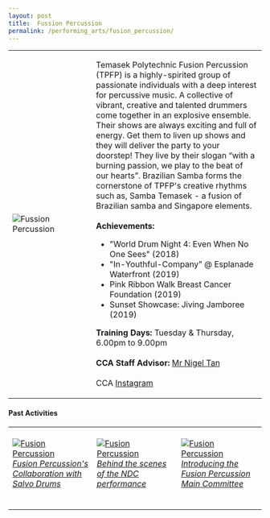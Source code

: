 ```yaml
---
layout: post
title:  Fussion Percussion
permalink: /performing_arts/fusion_percussion/
---
```


<div>
<table>
    <tr>
        <td style="width:33%"><image src="{{site.baseurl}}/images/CCA_fusion_percussion.jpg" style="display:block;margin-left:auto;margin-right:auto;" alt="Fussion Percussion"></image></td>
        <td>
            <p>
                Temasek Polytechnic Fusion Percussion (TPFP) is a highly-spirited group of passionate individuals with a deep interest for percussive music. A collective of vibrant, creative and talented drummers come together in an explosive ensemble. Their shows are always exciting and full of energy. Get them to liven up shows and they will deliver the party to your doorstep! They live by their slogan “with a burning passion, we play to the beat of our hearts”. Brazilian Samba forms the cornerstone of TPFP's creative rhythms such as, Samba Temasek - a fusion of Brazilian samba and Singapore elements.<br>
                <br>
                <b>Achievements:</b><br>
                <ul>
                    <li>"World Drum Night 4: Even When No One Sees" (2018)</li>
                    <li>"In-Youthful-Company” @ Esplanade Waterfront (2019)</li>
                    <li>Pink Ribbon Walk Breast Cancer Foundation (2019)</li>
                    <li>Sunset Showcase: Jiving Jamboree (2019)</li>
                </ul>
            </p>
            <p>
                <b>Training Days:</b> Tuesday & Thursday, 6.00pm to 9.00pm<br>
                <br>
                <b>CCA Staff Advisor:</b> <a href="mailto:nigeltan@tp.edu.sg">Mr Nigel Tan</a><br>
                <br>
                CCA <a href="https://www.instagram.com/fusionpercussion">Instagram</a>
            </p>
        </td>
    </tr>
</table>
</div>

#### Past Activities

<table>
    <tr>
        <td style="width:33%"><br>
            <a href="https://www.instagram.com/p/CDs24KsB1QX/">
                <image src="{{site.baseurl}}/images/CCA-Fusion_IG1.png" style="display:block;margin-left:auto;margin-right:auto;" alt="Fusion Percussion">
                <h6 style="margin-top:0%">Fusion Percussion's Collaboration with Salvo Drums</h6>
                </image>
            </a>
        </td>
        <td style="width:33%"><br>
            <a href="https://www.instagram.com/p/CDs2eHiB9xt/">
                <image src="{{site.baseurl}}/images/CCA-Fusion_IG2.png" style="display:block;margin-left:auto;margin-right:auto;" alt="Fusion Percussion">
                <h6 style="margin-top:0%">Behind the scenes of the NDC performance</h6>
                </image>
            </a>
        </td>
        <td style="width:33%"><br>
            <a href="https://www.instagram.com/p/B_Pd3zPhGDO/">
                <image src="{{site.baseurl}}/images/CCA-Fusion_IG3.png" style="display:block;margin-left:auto;margin-right:auto;" alt="Fusion Percussion">
                <h6 style="margin-top:0%">Introducing the Fusion Percussion Main Committee</h6>    
                </image>
            </a>
        </td>
    </tr>
</table>


